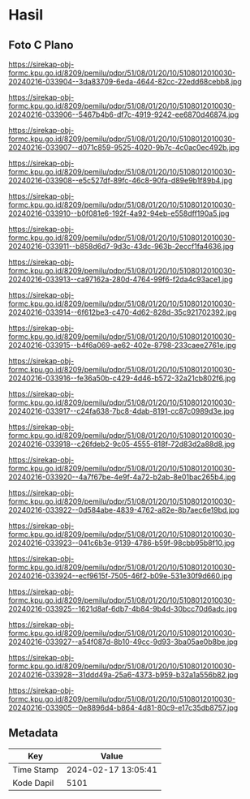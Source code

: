 # Hasil

## Foto C Plano

https://sirekap-obj-formc.kpu.go.id/8209/pemilu/pdpr/51/08/01/20/10/5108012010030-20240216-033904--3da83709-6eda-4644-82cc-22edd68cebb8.jpg

https://sirekap-obj-formc.kpu.go.id/8209/pemilu/pdpr/51/08/01/20/10/5108012010030-20240216-033906--5467b4b6-df7c-4919-9242-ee6870d46874.jpg

https://sirekap-obj-formc.kpu.go.id/8209/pemilu/pdpr/51/08/01/20/10/5108012010030-20240216-033907--d071c859-9525-4020-9b7c-4c0ac0ec492b.jpg

https://sirekap-obj-formc.kpu.go.id/8209/pemilu/pdpr/51/08/01/20/10/5108012010030-20240216-033908--e5c527df-89fc-46c8-90fa-d89e9b1f89b4.jpg

https://sirekap-obj-formc.kpu.go.id/8209/pemilu/pdpr/51/08/01/20/10/5108012010030-20240216-033910--b0f081e6-192f-4a92-94eb-e558dff190a5.jpg

https://sirekap-obj-formc.kpu.go.id/8209/pemilu/pdpr/51/08/01/20/10/5108012010030-20240216-033911--b858d6d7-9d3c-43dc-963b-2eccf1fa4636.jpg

https://sirekap-obj-formc.kpu.go.id/8209/pemilu/pdpr/51/08/01/20/10/5108012010030-20240216-033913--ca97162a-280d-4764-99f6-f2da4c93ace1.jpg

https://sirekap-obj-formc.kpu.go.id/8209/pemilu/pdpr/51/08/01/20/10/5108012010030-20240216-033914--6f612be3-c470-4d62-828d-35c921702392.jpg

https://sirekap-obj-formc.kpu.go.id/8209/pemilu/pdpr/51/08/01/20/10/5108012010030-20240216-033915--b4f6a069-ae62-402e-8798-233caee2761e.jpg

https://sirekap-obj-formc.kpu.go.id/8209/pemilu/pdpr/51/08/01/20/10/5108012010030-20240216-033916--fe36a50b-c429-4d46-b572-32a21cb802f6.jpg

https://sirekap-obj-formc.kpu.go.id/8209/pemilu/pdpr/51/08/01/20/10/5108012010030-20240216-033917--c24fa638-7bc8-4dab-8191-cc87c0989d3e.jpg

https://sirekap-obj-formc.kpu.go.id/8209/pemilu/pdpr/51/08/01/20/10/5108012010030-20240216-033918--c26fdeb2-9c05-4555-818f-72d83d2a88d8.jpg

https://sirekap-obj-formc.kpu.go.id/8209/pemilu/pdpr/51/08/01/20/10/5108012010030-20240216-033920--4a7f67be-4e9f-4a72-b2ab-8e01bac265b4.jpg

https://sirekap-obj-formc.kpu.go.id/8209/pemilu/pdpr/51/08/01/20/10/5108012010030-20240216-033922--0d584abe-4839-4762-a82e-8b7aec6e19bd.jpg

https://sirekap-obj-formc.kpu.go.id/8209/pemilu/pdpr/51/08/01/20/10/5108012010030-20240216-033923--041c6b3e-9139-4786-b59f-98cbb95b8f10.jpg

https://sirekap-obj-formc.kpu.go.id/8209/pemilu/pdpr/51/08/01/20/10/5108012010030-20240216-033924--ecf9615f-7505-46f2-b09e-531e30f9d660.jpg

https://sirekap-obj-formc.kpu.go.id/8209/pemilu/pdpr/51/08/01/20/10/5108012010030-20240216-033925--1621d8af-6db7-4b84-9b4d-30bcc70d6adc.jpg

https://sirekap-obj-formc.kpu.go.id/8209/pemilu/pdpr/51/08/01/20/10/5108012010030-20240216-033927--a54f087d-8b10-49cc-9d93-3ba05ae0b8be.jpg

https://sirekap-obj-formc.kpu.go.id/8209/pemilu/pdpr/51/08/01/20/10/5108012010030-20240216-033928--31ddd49a-25a6-4373-b959-b32a1a556b82.jpg

https://sirekap-obj-formc.kpu.go.id/8209/pemilu/pdpr/51/08/01/20/10/5108012010030-20240216-033905--0e8896d4-b864-4d81-80c9-e17c35db8757.jpg


## Metadata

| Key        | Value               |
| ---------- | ------------------- |
| Time Stamp | 2024-02-17 13:05:41 |
| Kode Dapil | 5101                |



